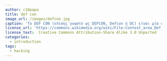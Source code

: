 ```yaml
---
author: c18papa
title: def con
image_url: /images/defcon.jpg
caption: 'Το DEF CON (επίσης γνωστό ως DEFCON, Defcon ή DC) είναι μία από τις μεγαλύτερες συναντήσεις χάκερ στον κόσμο, που πραγματοποιούνται ετησίως στο Λας Βέγκας της Νεβάδας, με το πρώτο DEF CON να πραγματοποιείται τον Ιούνιο του 1993.'
license_url: 'https://commons.wikimedia.org/wiki/File:Contest_area_Def_Con_24.agr.jpg'
license_text:  Creative Commons Attribution-Share Alike 3.0 Unported
categories:
  - introduction
tags:
  - hacking
---
```

